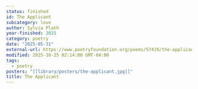 ```yaml
---
status: finished
id: The Applicant
subcategory: love
author: Sylvia Plath
year-finished: 2025
category: poetry
date: "2025-05-31"
external-url: https://www.poetryfoundation.org/poems/57419/the-applicant
modified: 2025-10-25 02:14:00 GMT-04:00
tags:
  - poetry
posters: "[[library/posters/the-applicant.jpg]]"
title: The Applicant
---
```

